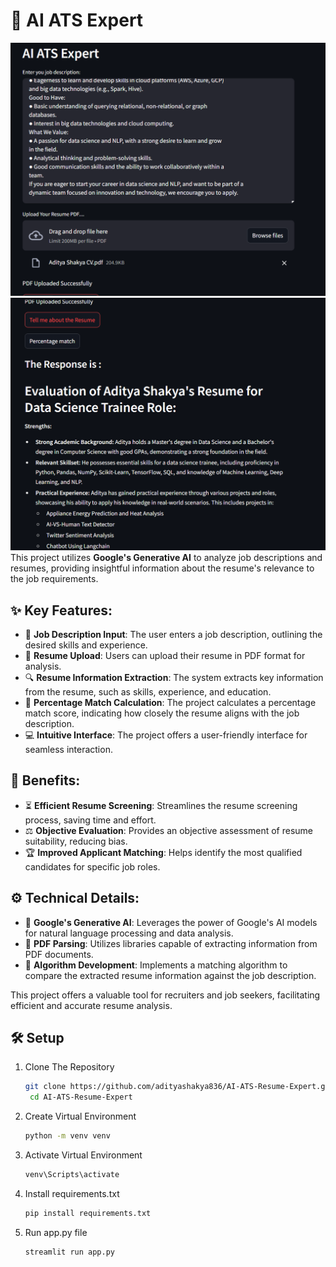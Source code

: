 # 🚀 AI ATS Expert
![Project Screenshot](https://github.com/adityashakya836/AI-ATS-Resume-Expert/blob/master/Screenshot%202024-09-08%20151246.png)
![Project Screenshot](https://github.com/adityashakya836/AI-ATS-Resume-Expert/blob/master/Screenshot%202024-09-08%20151258.png)
This project utilizes **Google's Generative AI** to analyze job descriptions and resumes, providing insightful information about the resume's relevance to the job requirements.

## ✨ Key Features:

- 📝 **Job Description Input**: The user enters a job description, outlining the desired skills and experience.
- 📄 **Resume Upload**: Users can upload their resume in PDF format for analysis.
- 🔍 **Resume Information Extraction**: The system extracts key information from the resume, such as skills, experience, and education.
- 🎯 **Percentage Match Calculation**: The project calculates a percentage match score, indicating how closely the resume aligns with the job description.
- 💻 **Intuitive Interface**: The project offers a user-friendly interface for seamless interaction.

## 🌟 Benefits:

- ⏳ **Efficient Resume Screening**: Streamlines the resume screening process, saving time and effort.
- ⚖️ **Objective Evaluation**: Provides an objective assessment of resume suitability, reducing bias.
- 🏆 **Improved Applicant Matching**: Helps identify the most qualified candidates for specific job roles.

## ⚙️ Technical Details:

- 🤖 **Google's Generative AI**: Leverages the power of Google's AI models for natural language processing and data analysis.
- 📂 **PDF Parsing**: Utilizes libraries capable of extracting information from PDF documents.
- 🧮 **Algorithm Development**: Implements a matching algorithm to compare the extracted resume information against the job description.

This project offers a valuable tool for recruiters and job seekers, facilitating efficient and accurate resume analysis.

## 🛠️ Setup
1. Clone The Repository
   ```bash
   git clone https://github.com/adityashakya836/AI-ATS-Resume-Expert.git
    cd AI-ATS-Resume-Expert
2. Create Virtual Environment
   ```bash
   python -m venv venv
3. Activate Virtual Environment
   ```bash
   venv\Scripts\activate
4. Install requirements.txt
   ```bash
   pip install requirements.txt
5. Run app.py file
   ```bash
   streamlit run app.py
